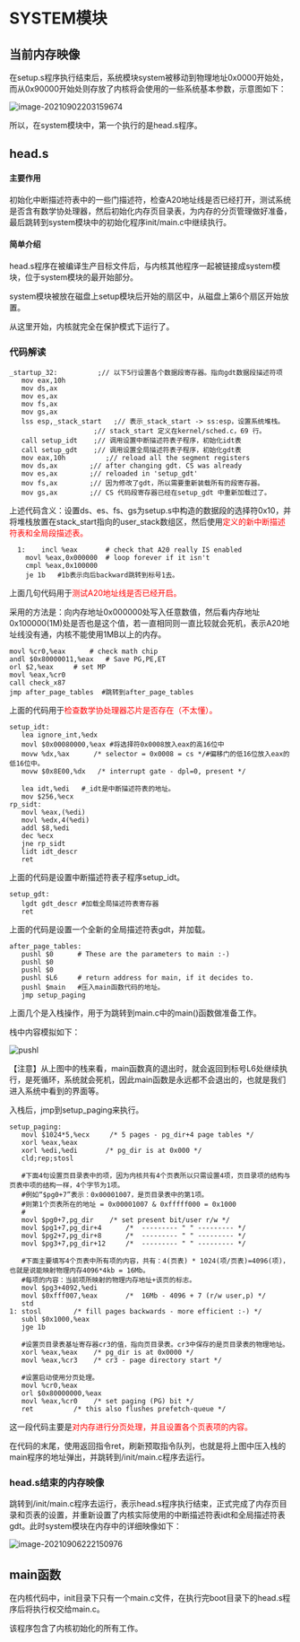 # SYSTEM模块

## 当前内存映像

在setup.s程序执行结束后，系统模块system被移动到物理地址0x0000开始处，而从0x90000开始处则存放了内核将会使用的一些系统基本参数，示意图如下：

![image-20210902203159674](https://github.com/kuangdi1992/Interview-knowledge/blob/master/Picture/linux/image-20210902203159674.png)

所以，在system模块中，第一个执行的是head.s程序。

## head.s

#### 主要作用

初始化中断描述符表中的一些门描述符，检查A20地址线是否已经打开，测试系统是否含有数学协处理器，然后初始化内存页目录表，为内存的分页管理做好准备，最后跳转到system模块中的初始化程序init/main.c中继续执行。

#### 简单介绍

head.s程序在被编译生产目标文件后，与内核其他程序一起被链接成system模块，位于system模块的最开始部分。

system模块被放在磁盘上setup模块后开始的扇区中，从磁盘上第6个扇区开始放置。

从这里开始，内核就完全在保护模式下运行了。

### 代码解读

```
_startup_32:          ;// 以下5行设置各个数据段寄存器。指向gdt数据段描述符项
   mov eax,10h
   mov ds,ax
   mov es,ax
   mov fs,ax
   mov gs,ax
   lss esp,_stack_start   ;// 表示_stack_start -> ss:esp，设置系统堆栈。
                     ;// stack_start 定义在kernel/sched.c，69 行。
   call setup_idt    ;// 调用设置中断描述符表子程序，初始化idt表
   call setup_gdt    ;// 调用设置全局描述符表子程序，初始化gdt表
   mov eax,10h          ;// reload all the segment registers
   mov ds,ax        ;// after changing gdt. CS was already
   mov es,ax        ;// reloaded in 'setup_gdt'
   mov fs,ax        ;// 因为修改了gdt，所以需要重新装载所有的段寄存器。
   mov gs,ax        ;// CS 代码段寄存器已经在setup_gdt 中重新加载过了。
```

上述代码含义：设置ds、es、fs、gs为setup.s中构造的数据段的选择符0x10，并将堆栈放置在stack_start指向的user_stack数组区，然后使用<font color=red>定义的新中断描述符表和全局段描述表。</font>

```
  1:	incl %eax		# check that A20 really IS enabled
	movl %eax,0x000000	# loop forever if it isn't
	cmpl %eax,0x100000
	je 1b   #1b表示向后backward跳转到标号1去。
```

上面几句代码用于<font color=red>测试A20地址线是否已经开启。</font>

采用的方法是：向内存地址0x000000处写入任意数值，然后看内存地址0x100000(1M)处是否也是这个值，若一直相同则一直比较就会死机，表示A20地址线没有通，内核不能使用1MB以上的内存。

```
movl %cr0,%eax		# check math chip
andl $0x80000011,%eax	# Save PG,PE,ET
orl $2,%eax		# set MP
movl %eax,%cr0
call check_x87
jmp after_page_tables  #跳转到after_page_tables
```

上面的代码用于<font color=red>检查数学协处理器芯片是否存在（不太懂）。</font>

```
setup_idt:
   lea ignore_int,%edx
   movl $0x00080000,%eax #将选择符0x0008放入eax的高16位中 
   movw %dx,%ax      /* selector = 0x0008 = cs */#偏移门的低16位放入eax的低16位中。
   movw $0x8E00,%dx   /* interrupt gate - dpl=0, present */

   lea idt,%edi   #_idt是中断描述符表的地址。
   mov $256,%ecx
rp_sidt:
   movl %eax,(%edi)
   movl %edx,4(%edi)
   addl $8,%edi
   dec %ecx
   jne rp_sidt
   lidt idt_descr
   ret
```

上面的代码是设置中断描述符表子程序setup_idt。

```
setup_gdt:
   lgdt gdt_descr #加载全局描述符表寄存器
   ret
```

上面的代码是设置一个全新的全局描述符表gdt，并加载。

```
after_page_tables:
   pushl $0      # These are the parameters to main :-)
   pushl $0
   pushl $0
   pushl $L6     # return address for main, if it decides to.
   pushl $main   #压入main函数代码的地址。
   jmp setup_paging
```

上面几个是入栈操作，用于为跳转到main.c中的main()函数做准备工作。

栈中内容模拟如下：

![pushl](https://github.com/kuangdi1992/Interview-knowledge/blob/master/Picture/linux/pushl.png)

【注意】从上图中的栈来看，main函数真的退出时，就会返回到标号L6处继续执行，是死循环，系统就会死机，因此main函数是永远都不会退出的，也就是我们进入系统中看到的界面等。

入栈后，jmp到setup_paging来执行。

```
setup_paging:
   movl $1024*5,%ecx     /* 5 pages - pg_dir+4 page tables */
   xorl %eax,%eax
   xorl %edi,%edi       /* pg_dir is at 0x000 */
   cld;rep;stosl
   
   #下面4句设置页目录表中的项，因为内核共有4个页表所以只需设置4项，页目录项的结构与页表中项的结构一样，4个字节为1项。
   #例如“$pg0+7”表示：0x00001007，是页目录表中的第1项。
   #则第1个页表所在的地址 = 0x00001007 & 0xfffff000 = 0x1000
   #
   movl $pg0+7,pg_dir    /* set present bit/user r/w */
   movl $pg1+7,pg_dir+4      /*  --------- " " --------- */
   movl $pg2+7,pg_dir+8      /*  --------- " " --------- */
   movl $pg3+7,pg_dir+12     /*  --------- " " --------- */
   
   #下面主要填写4个页表中所有项的内容，共有：4(页表) * 1024(项/页表)=4096(项)，也就是说能映射物理内存4096*4kb = 16Mb。
   #每项的内容：当前项所映射的物理内存地址+该页的标志。
   movl $pg3+4092,%edi
   movl $0xfff007,%eax       /*  16Mb - 4096 + 7 (r/w user,p) */
   std
1: stosl        /* fill pages backwards - more efficient :-) */
   subl $0x1000,%eax
   jge 1b
   
   #设置页目录表基址寄存器cr3的值，指向页目录表。cr3中保存的是页目录表的物理地址。
   xorl %eax,%eax    /* pg_dir is at 0x0000 */
   movl %eax,%cr3    /* cr3 - page directory start */
   
   #设置启动使用分页处理。
   movl %cr0,%eax
   orl $0x80000000,%eax
   movl %eax,%cr0    /* set paging (PG) bit */
   ret          /* this also flushes prefetch-queue */
```

这一段代码主要是<font color=red>对内存进行分页处理，并且设置各个页表项的内容。</font>

在代码的末尾，使用返回指令ret，刷新预取指令队列，也就是将上图中压入栈的main程序的地址弹出，并跳转到/init/main.c程序去运行。

### head.s结束的内存映像

跳转到/init/main.c程序去运行，表示head.s程序执行结束，正式完成了内存页目录和页表的设置，并重新设置了内核实际使用的中断描述符表idt和全局描述符表gdt。此时system模块在内存中的详细映像如下：

![image-20210906222150976](https://github.com/kuangdi1992/Interview-knowledge/blob/master/Picture/linux/image-20210906222150976.png)

## main函数

在内核代码中，init目录下只有一个main.c文件，在执行完boot目录下的head.s程序后将执行权交给main.c。

该程序包含了内核初始化的所有工作。